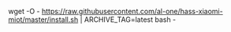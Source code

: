 wget -O - https://raw.githubusercontent.com/al-one/hass-xiaomi-miot/master/install.sh | ARCHIVE_TAG=latest bash -
